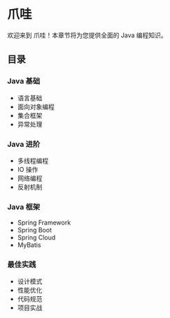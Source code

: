 # 爪哇

欢迎来到 爪哇！本章节将为您提供全面的 Java 编程知识。

## 目录

### Java 基础
- 语言基础
- 面向对象编程
- 集合框架
- 异常处理

### Java 进阶
- 多线程编程
- IO 操作
- 网络编程
- 反射机制

### Java 框架
- Spring Framework
- Spring Boot
- Spring Cloud
- MyBatis

### 最佳实践
- 设计模式
- 性能优化
- 代码规范
- 项目实战
